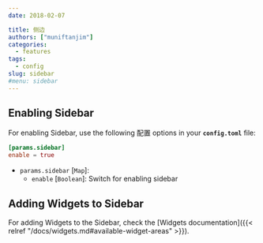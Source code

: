 ```yaml
---
date: 2018-02-07

title: 侧边
authors: ["muniftanjim"]
categories:
  - features
tags:
  - config
slug: sidebar
#menu: sidebar
---
```


## Enabling Sidebar

For enabling Sidebar, use the following 配置 options in your **`config.toml`** file:

```toml
[params.sidebar]
enable = true
```

- `params.sidebar` [`Map`]:
  - `enable` [`Boolean`]: Switch for enabling sidebar

## Adding Widgets to Sidebar

For adding Widgets to the Sidebar, check the [Widgets documentation]({{< relref "/docs/widgets.md#available-widget-areas" >}}).
